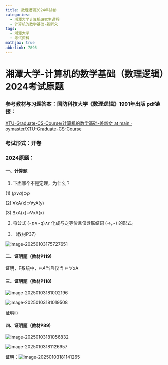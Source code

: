 ```yaml
---
title: 数理逻辑2024年试卷
categories:
  - 湘潭大学计算机研究生课程
  - 计算机的数学基础-姜新文
tags:
  - 湘潭大学
  - 考试资料
mathjax: true
abbrlink: 7895
---
```

# 湘潭大学-计算机的数学基础（数理逻辑）2024考试原题

### 参考教材与习题答案：国防科技大学《数理逻辑》1991年出版 pdf链接：

[XTU-Graduate-CS-Course/计算机的数学基础-姜新文 at main · oymaster/XTU-Graduate-CS-Course](https://github.com/oymaster/XTU-Graduate-CS-Course/tree/main/计算机的数学基础-姜新文)

### 考试形式：开卷

### 2024原题：

#### 一、计算题

1. 下面哪个不是定理，为什么？

(1) (*p*∨*q*)⊃*p*

(2) ∀xA(x)⊃∀yA(y)

(3) ∃xA(x)⊃∀xA(x)

2. 将公式 (¬*p*∨¬*q*)∧*r* 化成与之等价且仅含联结词 (→,¬) 的形式。

3. （教材P37）

![image-20250103175727651](assets/image-20250103175727651.png)

#### 二、证明题（教材P119)

证明，F系统中，⊨*A*当且仅当 ⊨∀xA

#### 三、证明题（教材P118)

![image-20250103181002196](assets/image-20250103181002196.png)

![image-20250103181019508](assets/image-20250103181019508.png)

证明ii)

#### 四、证明题（教材P89)

![image-20250103181056832](assets/image-20250103181056832.png)

![image-20250103181126957](assets/image-20250103181126957.png)

证明：![image-20250103181141265](assets/image-20250103181141265.png)
